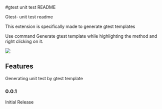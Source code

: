 #gtest unit test README

Gtest- unit test readme

This extension is specifically made to generate gtest templates


Use command Generate gtest template while highlighting the method and right clicking on it.

![ ]()

## Features

Generating unit test by gtest template

### 0.0.1

Initial Release

